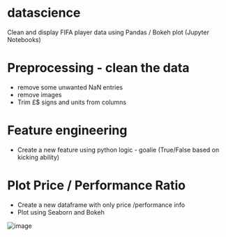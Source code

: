 # datascience
Clean and display FIFA player data using Pandas / Bokeh plot (Jupyter Notebooks)
# Preprocessing - clean the data
- remove some unwanted NaN entries
- remove images
- Trim £$ signs and units from columns
# Feature engineering
- Create a new feature using python logic - goalie (True/False based on kicking ability)
# Plot Price / Performance Ratio
- Create a new dataframe with only price /performance info
- Plot using Seaborn and Bokeh

![image](https://user-images.githubusercontent.com/87418591/137315787-98cc8c22-dd1d-42db-8382-26359faaa050.png)
